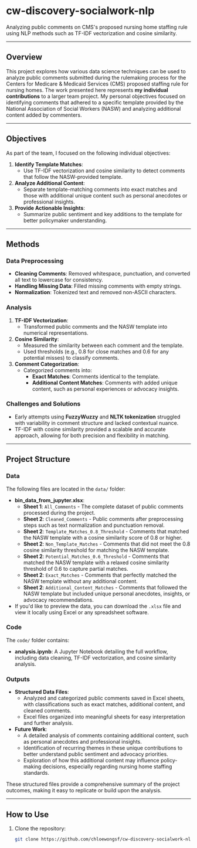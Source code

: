 # cw-discovery-socialwork-nlp
Analyzing public comments on CMS's proposed nursing home staffing rule using NLP methods such as TF-IDF vectorization and cosine similarity.

---

## Overview
This project explores how various data science techniques can be used to analyze public comments submitted during the rulemaking process for the Centers for Medicare & Medicaid Services (CMS) proposed staffing rule for nursing homes. The work presented here represents **my individual contributions** to a larger team project. My personal objectives focused on identifying comments that adhered to a specific template provided by the National Association of Social Workers (NASW) and analyzing additional content added by commenters.

---

## Objectives
As part of the team, I focused on the following individual objectives:
1. **Identify Template Matches**:
   - Use TF-IDF vectorization and cosine similarity to detect comments that follow the NASW-provided template.
2. **Analyze Additional Content**:
   - Separate template-matching comments into exact matches and those with additional unique content such as personal anecdotes or professional insights.
3. **Provide Actionable Insights**:
   - Summarize public sentiment and key additions to the template for better policymaker understanding.

---

## Methods
### Data Preprocessing
- **Cleaning Comments**: Removed whitespace, punctuation, and converted all text to lowercase for consistency.
- **Handling Missing Data**: Filled missing comments with empty strings.
- **Normalization**: Tokenized text and removed non-ASCII characters.

### Analysis
1. **TF-IDF Vectorization**:
   - Transformed public comments and the NASW template into numerical representations.
2. **Cosine Similarity**:
   - Measured the similarity between each comment and the template.
   - Used thresholds (e.g., 0.8 for close matches and 0.6 for any potential misses) to classify comments.
3. **Comment Categorization**:
   - Categorized comments into:
     - **Exact Matches**: Comments identical to the template.
     - **Additional Content Matches**: Comments with added unique content, such as personal experiences or advocacy insights.

### Challenges and Solutions
- Early attempts using **FuzzyWuzzy** and **NLTK tokenization** struggled with variability in comment structure and lacked contextual nuance.
- TF-IDF with cosine similarity provided a scalable and accurate approach, allowing for both precision and flexibility in matching.

---

## Project Structure
### Data
The following files are located in the `data/` folder:
- **bin_data_from_jupyter.xlsx**:
  - **Sheet 1**: `All_Comments` - The complete dataset of public comments processed during the project.
  - **Sheet 2**: `Cleaned_Comments` - Public comments after preprocessing steps such as text normalization and punctuation removal.
  - **Sheet 2**: `Template_Matches_0.8_Threshold` - Comments that matched the NASW template with a cosine similarity score of 0.8 or higher.
  - **Sheet 2**: `Non_Template_Matches` - Comments that did not meet the 0.8 cosine similarity threshold for matching the NASW template.
  - **Sheet 2**: `Potential_Matches_0.6_Threshold` - Comments that matched the NASW template with a relaxed cosine similarity threshold of 0.6 to capture partial matches.
  - **Sheet 2**: `Exact_Matches` - Comments that perfectly matched the NASW template without any additional content.
  - **Sheet 2**: `Additional_Content_Matches` - Comments that followed the NASW template but included unique personal anecdotes, insights, or advocacy recommendations.
- If you'd like to preview the data, you can download the `.xlsx` file and view it locally using Excel or any spreadsheet software.

### Code
The `code/` folder contains:
- **analysis.ipynb**: A Jupyter Notebook detailing the full workflow, including data cleaning, TF-IDF vectorization, and cosine similarity analysis.

### Outputs
- **Structured Data Files**: 
  - Analyzed and categorized public comments saved in Excel sheets, with classifications such as exact matches, additional content, and cleaned comments.
  - Excel files organized into meaningful sheets for easy interpretation and further analysis.
- **Future Work**:
  - A detailed analysis of comments containing additional content, such as personal anecdotes and professional insights.
  - Identification of recurring themes in these unique contributions to better understand public sentiment and advocacy priorities.
  - Exploration of how this additional content may influence policy-making decisions, especially regarding nursing home staffing standards.
 
These structured files provide a comprehensive summary of the project outcomes, making it easy to replicate or build upon the analysis.

---

## How to Use
1. Clone the repository:
   ```bash
   git clone https://github.com/chloewongsf/cw-discovery-socialwork-nlp.git
